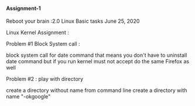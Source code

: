 #### Assignment-1



Reboot your brain :2.0 Linux Basic tasks
June 25, 2020

Linux Kernel Assignment : 

Problem #1     Block System call : 

block system call for date command 
that means you don't have to uninstall date command but if you run kernel must not accept 
do the same Firefox as well

Problem #2 :  play with directory 

  create a directory without name from command line
  create a directory with name "-okgoogle"
